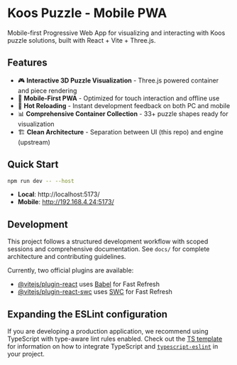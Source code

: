 # Koos Puzzle - Mobile PWA

Mobile-first Progressive Web App for visualizing and interacting with Koos puzzle solutions, built with React + Vite + Three.js.

## Features
- 🎮 **Interactive 3D Puzzle Visualization** - Three.js powered container and piece rendering
- 📱 **Mobile-First PWA** - Optimized for touch interaction and offline use
- 🔄 **Hot Reloading** - Instant development feedback on both PC and mobile
- 📊 **Comprehensive Container Collection** - 33+ puzzle shapes ready for visualization
- 🏗️ **Clean Architecture** - Separation between UI (this repo) and engine (upstream)

## Quick Start
```bash
npm run dev -- --host
```
- **Local**: http://localhost:5173/
- **Mobile**: http://192.168.4.24:5173/

## Development
This project follows a structured development workflow with scoped sessions and comprehensive documentation. See `docs/` for complete architecture and contributing guidelines.

Currently, two official plugins are available:

- [@vitejs/plugin-react](https://github.com/vitejs/vite-plugin-react/blob/main/packages/plugin-react) uses [Babel](https://babeljs.io/) for Fast Refresh
- [@vitejs/plugin-react-swc](https://github.com/vitejs/vite-plugin-react/blob/main/packages/plugin-react-swc) uses [SWC](https://swc.rs/) for Fast Refresh

## Expanding the ESLint configuration

If you are developing a production application, we recommend using TypeScript with type-aware lint rules enabled. Check out the [TS template](https://github.com/vitejs/vite/tree/main/packages/create-vite/template-react-ts) for information on how to integrate TypeScript and [`typescript-eslint`](https://typescript-eslint.io) in your project.
